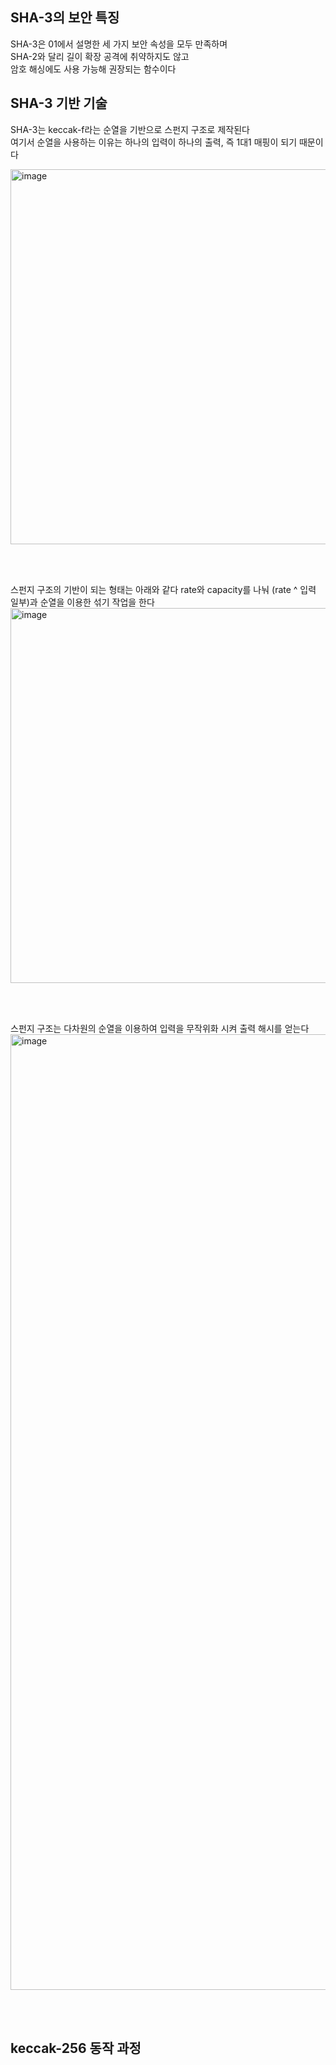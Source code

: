 ## SHA-3의 보안 특징
SHA-3은 01에서 설명한 세 가지 보안 속성을 모두 만족하며<br/>
SHA-2와 달리 길이 확장 공격에 취약하지도 않고<br/>
암호 해싱에도 사용 가능해 권장되는 함수이다

## SHA-3 기반 기술
SHA-3는 keccak-f라는 순열을 기반으로 스펀지 구조로 제작된다<br/>
여기서 순열을 사용하는 이유는 하나의 입력이 하나의 출력, 즉 1대1 매핑이 되기 때문이다

<img width="600" alt="image" src="https://github.com/dik654/cryptography/assets/33992354/c4a06b63-6334-489e-8e07-eebfa1d4d999">

<br/><br/>

스펀지 구조의 기반이 되는 형태는 아래와 같다
rate와 capacity를 나눠 (rate ^ 입력 일부)과 순열을 이용한 섞기 작업을 한다
<img width="600" alt="image" src="https://github.com/dik654/cryptography/assets/33992354/97be36e7-6392-4b00-87a4-27fb4d8ff79b">

<br/><br/>

스펀지 구조는 다차원의 순열을 이용하여 입력을 무작위화 시켜 출력 해시를 얻는다
<img width="1529" alt="image" src="https://github.com/dik654/cryptography/assets/33992354/a444a4ab-132e-4d41-80be-0fdf6664e3d1">

<br/><br/>

## keccak-256 동작 과정
